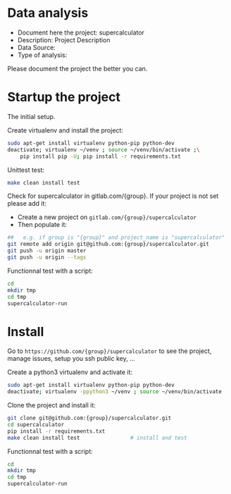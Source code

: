 # Data analysis
- Document here the project: supercalculator
- Description: Project Description
- Data Source:
- Type of analysis:

Please document the project the better you can.

# Startup the project

The initial setup.

Create virtualenv and install the project:
```bash
sudo apt-get install virtualenv python-pip python-dev
deactivate; virtualenv ~/venv ; source ~/venv/bin/activate ;\
    pip install pip -U; pip install -r requirements.txt
```

Unittest test:
```bash
make clean install test
```

Check for supercalculator in gitlab.com/{group}.
If your project is not set please add it:

- Create a new project on `gitlab.com/{group}/supercalculator`
- Then populate it:

```bash
##   e.g. if group is "{group}" and project_name is "supercalculator"
git remote add origin git@github.com:{group}/supercalculator.git
git push -u origin master
git push -u origin --tags
```

Functionnal test with a script:

```bash
cd
mkdir tmp
cd tmp
supercalculator-run
```

# Install

Go to `https://github.com/{group}/supercalculator` to see the project, manage issues,
setup you ssh public key, ...

Create a python3 virtualenv and activate it:

```bash
sudo apt-get install virtualenv python-pip python-dev
deactivate; virtualenv -ppython3 ~/venv ; source ~/venv/bin/activate
```

Clone the project and install it:

```bash
git clone git@github.com:{group}/supercalculator.git
cd supercalculator
pip install -r requirements.txt
make clean install test                # install and test
```
Functionnal test with a script:

```bash
cd
mkdir tmp
cd tmp
supercalculator-run
```
